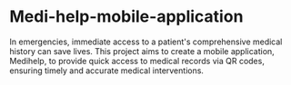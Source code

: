 # Medi-help-mobile-application
In emergencies, immediate access to a patient's comprehensive medical history can save lives. This project aims to create a mobile application, Medihelp, to provide quick access to medical records via QR codes, ensuring timely and accurate medical interventions.
